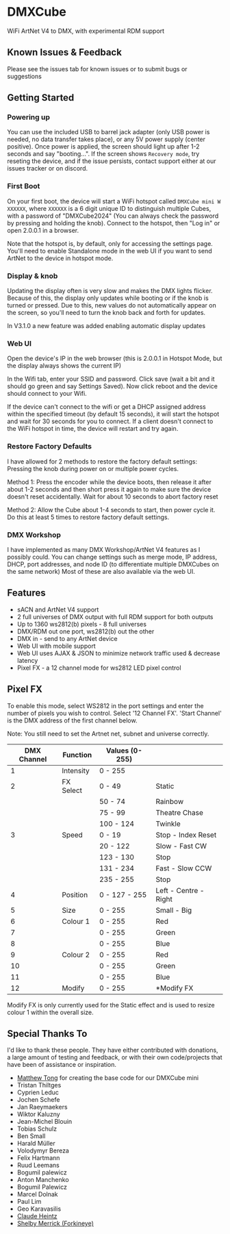 # DMXCube

WiFi ArtNet V4 to DMX, with experimental RDM support

## Known Issues & Feedback

Please see the issues tab for known issues or to submit bugs or suggestions

## Getting Started

### Powering up

You can use the included USB to barrel jack adapter (only USB power is needed, no data transfer takes place), or any 5V power supply (center positive).
Once power is applied, the screen should light up after 1-2 seconds and say "booting...".
If the screen shows `Recovery mode`, try reseting the device, and if the issue persists, contact support either at our issues tracker or on discord.

### First Boot

On your first boot, the device will start a WiFi hotspot called `DMXCube mini W XXXXXX`, where `XXXXXX` is a 6 digit unique ID to distinguish multiple Cubes, with a password of "DMXCube2024" (You can always check the password by pressing and holding the knob). Connect to the hotspot, then "Log in" or open 2.0.0.1 in a browser.

Note that the hotspot is, by default, only for accessing the settings page. You'll need to enable Standalone mode in the web UI if you want to send ArtNet to the device in hotspot mode.

### Display & knob

Updating the display often is very slow and makes the DMX lights flicker. Because of this, the display only updates while booting or if the knob is turned or pressed. Due to this, new values do not automatically appear on the screen, so you'll need to turn the knob back and forth for updates.

In V3.1.0 a new feature was added enabling automatic display updates

### Web UI

Open the device's IP in the web browser (this is 2.0.0.1 in Hotspot Mode, but the display always shows the current IP)

In the Wifi tab, enter your SSID and password. Click save (wait a bit and it should go green and say Settings Saved). Now click reboot and the device should connect to your Wifi.

If the device can't connect to the wifi or get a DHCP assigned address within the specified timeout (by default 15 seconds), it will start the hotspot and wait for 30 seconds for you to connect. If a client doesn't connect to the WiFi hotspot in time, the device will restart and try again.

### Restore Factory Defaults

I have allowed for 2 methods to restore the factory default settings: Pressing the knob during power on or multiple power cycles.

Method 1: Press the encoder while the device boots, then release it after about 1-2 seconds and then short press it again to make sure the device doesn't reset accidentally. Wait for about 10 seconds to abort factory reset

Method 2: Allow the Cube about 1-4 seconds to start, then power cycle it. Do this at least 5 times to restore factory default settings.

### DMX Workshop

I have implemented as many DMX Workshop/ArtNet V4 features as I possibly could. You can change settings such as merge mode, IP address, DHCP, port addresses, and node ID (to differentiate multiple DMXCubes on the same network)  Most of these are also available via the web UI.

## Features

- sACN and ArtNet V4 support
- 2 full universes of DMX output with full RDM support for both outputs
- Up to 1360 ws2812(b) pixels - 8 full universes
- DMX/RDM out one port, ws2812(b) out the other
- DMX in - send to any ArtNet device
- Web UI with mobile support
- Web UI uses AJAX & JSON to minimize network traffic used & decrease latency
- Pixel FX - a 12 channel mode for ws2812 LED pixel control

## Pixel FX

To enable this mode, select WS2812 in the port settings and enter the number of pixels you wish to control.  Select '12 Channel FX'. 'Start Channel' is the DMX address of the first channel below.

Note: You still need to set the Artnet net, subnet and universe correctly.

| DMX Channel | Function  | Values (0-255) |                       |
| ----------- | --------- | -------------- | --------------------- |
| 1           | Intensity | 0 - 255        |                       |
| 2           | FX Select | 0 - 49         | Static                |
|             |           | 50 - 74        | Rainbow               |
|             |           | 75 - 99        | Theatre Chase         |
|             |           | 100 - 124      | Twinkle               |
| 3           | Speed     | 0 - 19         | Stop - Index Reset    |
|             |           | 20 - 122       | Slow - Fast CW        |
|             |           | 123 - 130      | Stop                  |
|             |           | 131 - 234      | Fast - Slow CCW       |
|             |           | 235 - 255      | Stop                  |
| 4           | Position  | 0 - 127 - 255  | Left - Centre - Right |
| 5           | Size      | 0 - 255        | Small - Big           |
| 6           | Colour 1  | 0 - 255        | Red                   |
| 7           |           | 0 - 255        | Green                 |
| 8           |           | 0 - 255        | Blue                  |
| 9           | Colour 2  | 0 - 255        | Red                   |
| 10          |           | 0 - 255        | Green                 |
| 11          |           | 0 - 255        | Blue                  |
| 12          | Modify    | 0 - 255        | *Modify FX            |

Modify FX is only currently used for the Static effect and is used to resize colour 1 within the overall size.

## Special Thanks To

I'd like to thank these people.  They have either contributed with donations, a large amount of testing and feedback, or with their own code/projects that have been of assistance or inspiration.

- [Matthew Tong](https://github.com/mtongnz) for creating the base code for our DMXCube mini
- Tristan Thiltges
- Cyprien Leduc
- Jochen Schefe
- Jan Raeymaekers
- Wiktor Kaluzny
- Jean-Michel Blouin
- Tobias Schulz
- Ben Small
- Harald Müller
- Volodymyr Bereza
- Felix Hartmann
- Ruud Leemans
- Bogumil palewicz
- Anton Manchenko
- Bogumil Palewicz
- Marcel Dolnak
- Paul Lim
- Geo Karavasilis
- [Claude Heintz](https://github.com/claudeheintz/)
- [Shelby Merrick (Forkineye)](https://github.com/forkineye)
